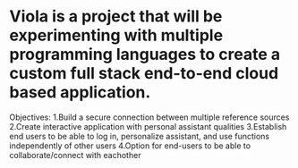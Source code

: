 # Viola is a project that will be experimenting with multiple programming languages to create a custom full stack end-to-end cloud based application.
Objectives:
1.Build a secure connection between multiple reference sources
2.Create interactive application with personal assistant qualities
3.Establish end users to be able to log in, personalize assistant, and use functions independently of other users
4.Option for end-users to be able to collaborate/connect with eachother
